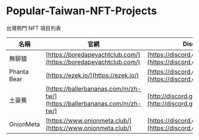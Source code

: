# Popular-Taiwan-NFT-Projects
台灣熱門 NFT 項目列表

| 名稱 | 官網 | Discord | Twitter |
| --- | --- | --- | --- |
| 無聊猿 | [https://boredapeyachtclub.com/](https://boredapeyachtclub.com/) | [https://discord.gg/3P5K3dzgdB](https://discord.gg/3P5K3dzgdB) | [https://twitter.com/BoredApeYC](https://twitter.com/BoredApeYC) |
| Phanta Bear | [https://ezek.io/](https://ezek.io/) | [https://discord.gg/ezekclub](https://discord.gg/ezekclub) | [https://twitter.com/EzekClub](https://twitter.com/EzekClub) |
| 土豪蕉 | [https://ballerbananas.com/m/zh-tw/](https://ballerbananas.com/m/zh-tw/) | [http://discord.gg/ballerbananas](http://discord.gg/ballerbananas) | [https://twitter.com/baller_bananas](https://twitter.com/baller_bananas) |
| OnionMeta | [https://www.onionmeta.club/](https://www.onionmeta.club/) | [https://discord.gg/xQBbyy3A7J](https://discord.gg/xQBbyy3A7J) |  |
